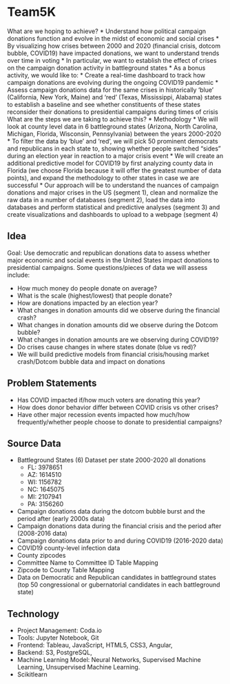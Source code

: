# Team5K

What are we hoping to achieve?
    * Understand how political campaign donations function and evolve in the midst of economic and social crises
    * By visualizing how crises between 2000 and 2020 (financial crisis, dotcom bubble, COVID19) have impacted donations, we want to understand trends over time in voting
    * In particular, we want to establish the effect of crises on the campaign donation activity in battleground states 
    * As a bonus activity, we would like to: 
      * Create a real-time dashboard to track how campaign donations are evolving during the ongoing COVID19 pandemic
      * Assess campaign donations data for the same crises in historically ‘blue’ (California, New York, Maine) and ‘red’ (Texas, Mississippi, Alabama) states to establish a baseline and see whether constituents of these states reconsider their donations to presidential campaigns during times of crisis
What are the steps we are taking to achieve this?
    * Methodology
      * We will look at county level data in 6 battleground states (Arizona, North Carolina, Michigan, Florida, Wisconsin, Pennsylvania) between the years 2000-2020
      * To filter the data by  ‘blue’ and ‘red’, we will pick 50 prominent democrats and republicans in each state to, showing whether people switched “sides” during an election year in reaction to a major crisis event
      * We will create an additional predictive model for COVID19 by first analyzing county data in Florida (we choose Florida because it will offer the greatest number of data points), and expand the methodology to other states in case we are successful
      * Our approach will be to understand the nuances of campaign donations and major crises in the US (segment 1), clean and normalize the raw data in a number of databases (segment 2), load the data into databases and perform statistical and predictive analyses (segment 3) and create visualizations and dashboards to upload to a webpage (segment 4)

## Idea
Goal: Use democratic and republican donations data to assess whether major economic and social events in the United States impact donations to presidential campaigns. Some questions/pieces of data we will assess include:
  * How much money do people donate on average?
  * What is the scale (highest/lowest) that people donate?
  * How are donations impacted by an election year?
  * What changes in donation amounts did we observe during the financial crash?
  * What changes in donation amounts did we observe during the Dotcom bubble?
  * What changes in donation amounts are we observing during COVID19?
  * Do crises cause changes in where states donate (blue vs red)?
* We will build predictive models from financial crisis/housing market crash/Dotcom bubble data and impact on donations

## Problem Statements
* Has COVID impacted if/how much voters are donating this year?
* How does donor behavior differ between COVID crisis vs other crises?
* Have other major recession events impacted how much/how frequently/whether people choose to donate to presidential campaigns?

## Source Data
* Battleground States (6) Dataset per state 2000-2020 all donations
  * FL: 3978651
  * AZ: 1614510
  * WI: 1156782
  * NC: 1645075
  * MI: 2107941
  * PA: 3156260
* Campaign donations data during the dotcom bubble burst and the period after (early 2000s data)
* Campaign donations data during the financial crisis and the period after (2008-2016 data)
* Campaign donations data prior to and during COVID19 (2016-2020 data)
* COVID19 county-level infection data
* County zipcodes
* Committee Name to Committee ID Table Mapping
* Zipcode to County Table Mapping
* Data on Democratic and Republican candidates in battleground states (top 50 congressional or gubernatorial candidates in each battleground state)

## Technology
* Project Management: Coda.io
* Tools: Jupyter Notebook, Git
* Frontend: Tableau, JavaScript, HTML5, CSS3, Angular, 
* Backend: S3, PostgreSQL, 
* Machine Learning Model: Neural Networks, Supervised Machine Learning, Unsupervised Machine Learning.
* Scikitlearn 
